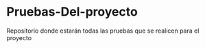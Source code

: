 # Pruebas-Del-proyecto
Repositorio donde estarán todas las pruebas que se realicen para el proyecto
